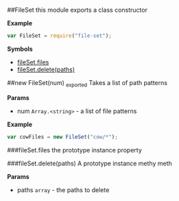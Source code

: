 <a name="module_FileSet"></a>
##FileSet
this module exports a class constructor

**Example**  
```js
var FileSet = require("file-set");
```

**Symbols**

* [fileSet.files](#module_FileSet#files)
* [fileSet.delete(paths)](#module_FileSet#delete)

<a name="module_FileSet"></a>
##new FileSet(num) <sub>exported</sub>
Takes a list of path patterns

**Params**

- num `Array.<string>` - a list of file patterns

**Example**  
```js
var cowFiles = new FileSet("cow/*");
```

<a name="module_FileSet#files"></a>
###fileSet.files
the prototype instance property

<a name="module_FileSet#delete"></a>
###fileSet.delete(paths)
A prototype instance methy meth

**Params**

- paths `array` - the paths to delete

